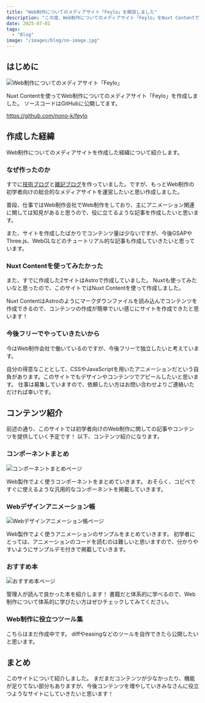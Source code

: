 ```yaml
---
title: "Web制作についてのメディアサイト「Feylo」を開設しました"
description: "この度、Web制作についてのメディアサイト「Feylo」をNuxt Contentで作成しました。この記事では作成した経緯やコンテンツに関して紹介します！"
date: 2025-07-01
tags: 
  - "Blog"
image: "/images/blog/no-image.jpg"
---
```


## はじめに

![Web制作についてのメディアサイト「Feylo」](https://res.cloudinary.com/dy8ftemi0/image/upload/v1751343018/first-post-01_q6hikx.jpg)

Nuxt Contentを使ってWeb制作についてのメディアサイト「Feylo」を作成しました。
ソースコードはGitHubに公開してます。

https://github.com/nono-k/feylo

## 作成した経緯

Web制作についてのメディアサイトを作成した経緯について紹介します。

### なぜ作ったのか

すでに[技術ブログ](https://hypb.dev)と[雑記ブログ](https://munus.dev)を作っていました。ですが、もっとWeb制作の初学者向けの総合的なメディアサイトを運営したいと思い作成しました。

普段、仕事ではWeb制作会社でWeb制作をしており、主にアニメーション関連に関しては知見があると思うので、役に立てるような記事を作成したいと思います。

また、サイトを作成したばかりでコンテンツ量は少ないですが、今後GSAPやThree.js、WebGLなどのチュートリアル的な記事も作成していきたいと思っています。

### Nuxt Contentを使ってみたかった

また、すでに作成した2サイトはAstroで作成していました。
Nuxtも使ってみたいなと思ったので、このサイトではNuxt Contentを使って作成しました。

Nuxt ContentはAstroのようにマークダウンファイルを読み込んでコンテンツを作成できるので、コンテンツの作成が簡単でいい感じにサイトを作成できたと思います！

### 今後フリーでやっていきたいから

今はWeb制作会社で働いているのですが、今後フリーで独立したいと考えています。

自分の得意なこととして、CSSやJavaScriptを用いたアニメーションだという自負があります。このサイトでもデザインやコンテンツでアピールしたいと思います。
<Marker color="var(--orange)">仕事は募集していますので、依頼したい方はお問い合わせよりご連絡いただければ幸いです。</Marker>

## コンテンツ紹介

前述の通り、このサイトでは初学者向けのWeb制作に関しての記事やコンテンツを提供していく予定です！
以下、コンテンツ紹介になります。

### コンポーネントまとめ

![コンポーネントまとめページ](https://res.cloudinary.com/dy8ftemi0/image/upload/v1751343017/first-post-02_f4oqcm.jpg)

Web製作でよく使うコンポーネントをまとめていきます。
おそらく、コピペですぐに使えるような汎用的なコンポーネントを掲載していきます。

### Webデザインアニメーション帳

![Webデザインアニメーション帳ページ](https://res.cloudinary.com/dy8ftemi0/image/upload/v1751343017/first-post-03_vy7zdc.jpg)

Web製作でよく使うアニメーションのサンプルをまとめていきます。
初学者にとっては、アニメーションのコードを読むのは難しいと思いますので、分かりやすいようにサンプルデモ付きで掲載していきます。

### おすすめ本

![おすすめ本ページ](https://res.cloudinary.com/dy8ftemi0/image/upload/v1751343018/first-post-04_i67m34.jpg)

管理人が読んで良かった本を紹介します！
書籍だと体系的に学べるので、Web制作について体系的に学びたい方はぜひチェックしてみてください。

### Web制作に役立つツール集

こちらはまだ作成中です。
diffやeasingなどのツールを自作できたら公開したいと思います。

## まとめ

このサイトについて紹介しました。
まだまだコンテンツが少なかったり、機能が足りてない部分もありますが、今後コンテンツを増やしていきみなさんに役立つようなサイトにしていきたいと思います！